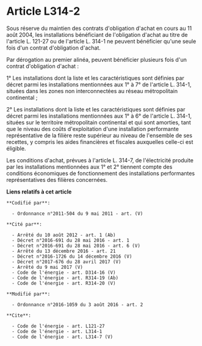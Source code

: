 # Article L314-2

Sous réserve du maintien des contrats d'obligation d'achat en cours au 11 août 2004, les installations bénéficiant de
l'obligation d'achat au titre de l'article L. 121-27 ou de l'article L. 314-1 ne peuvent bénéficier qu'une seule fois d'un
contrat d'obligation d'achat. 

Par dérogation au premier alinéa, peuvent bénéficier plusieurs fois d'un contrat d'obligation d'achat : 

1° Les installations dont la liste et les caractéristiques sont définies par décret parmi les installations mentionnées aux
1° à 7° de l'article L. 314-1, situées dans les zones non interconnectées au réseau métropolitain continental ; 

2° Les installations dont la liste et les caractéristiques sont définies par décret parmi les installations mentionnées aux
1° à 6° de l'article L. 314-1, situées sur le territoire métropolitain continental et qui sont amorties, tant que le niveau
des coûts d'exploitation d'une installation performante représentative de la filière reste supérieur au niveau de l'ensemble
de ses recettes, y compris les aides financières et fiscales auxquelles celle-ci est éligible. 

Les conditions d'achat, prévues à l'article L. 314-7, de l'électricité produite par les installations mentionnées aux 1° et
2° tiennent compte des conditions économiques de fonctionnement des installations performantes représentatives des filières
concernées.

**Liens relatifs à cet article**

	**Codifié par**:

	  - Ordonnance n°2011-504 du 9 mai 2011 - art. (V)

	**Cité par**:

	  - Arrêté du 10 août 2012 - art. 1 (Ab)
	  - Décret n°2016-691 du 28 mai 2016 - art. 1
	  - Décret n°2016-691 du 28 mai 2016 - art. 6 (V)
	  - Arrêté du 13 décembre 2016 - art. 21
	  - Décret n°2016-1726 du 14 décembre 2016 (V)
	  - Décret n°2017-676 du 28 avril 2017 (V)
	  - Arrêté du 9 mai 2017 (V)
	  - Code de l'énergie - art. D314-16 (V)
	  - Code de l'énergie - art. R314-19 (Ab)
	  - Code de l'énergie - art. R314-20 (V)

	**Modifié par**:

	  - Ordonnance n°2016-1059 du 3 août 2016 - art. 2

	**Cite**:

	  - Code de l'énergie - art. L121-27
	  - Code de l'énergie - art. L314-1
	  - Code de l'énergie - art. L314-7 (V)
